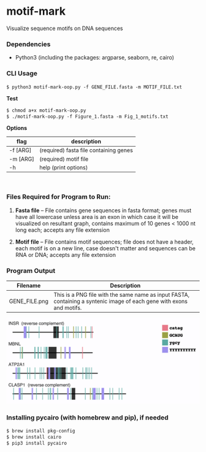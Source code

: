 # motif-mark
Visualize sequence motifs on DNA sequences

### **Dependencies**

* Python3 (including the packages: argparse, seaborn, re, cairo)

### **CLI Usage**

    $ python3 motif-mark-oop.py -f GENE_FILE.fasta -m MOTIF_FILE.txt


**Test**

    $ chmod a+x motif-mark-oop.py
    $ ./motif-mark-oop.py -f Figure_1.fasta -m Fig_1_motifs.txt


**Options**

flag         | description
------------ | ----------------------------------------
-f	[ARG]	   | (required) fasta file containing genes
-m	[ARG]	   | (required) motif file  
-h		       | help (print options)

<p>&nbsp;</p>

### **Files Required for Program to Run:**

1. **Fasta file** – File contains gene sequences in fasta format; genes must have all lowercase unless area is an exon in which case it will be visualized on resultant graph, contains maximum of 10 genes < 1000 nt long each; accepts any file extension

2. **Motif file** – File contains motif sequences; file does not have a header, each motif is on a new line, case doesn't matter and sequences can be RNA or DNA; accepts any file extension

### **Program Output**

|    Filename           |   Description                                                                                                             |
|-----------------------|---------------------------------------------------------------------------------------------------------------------------|
|    GENE_FILE.png      |   This is a PNG file with the same name as input FASTA, containing a syntenic image of each gene with exons and motifs.   |

![](motif_example.png)


### Installing pycairo (with homebrew and pip), if needed

    $ brew install pkg-config
    $ brew install cairo
    $ pip3 install pycairo

